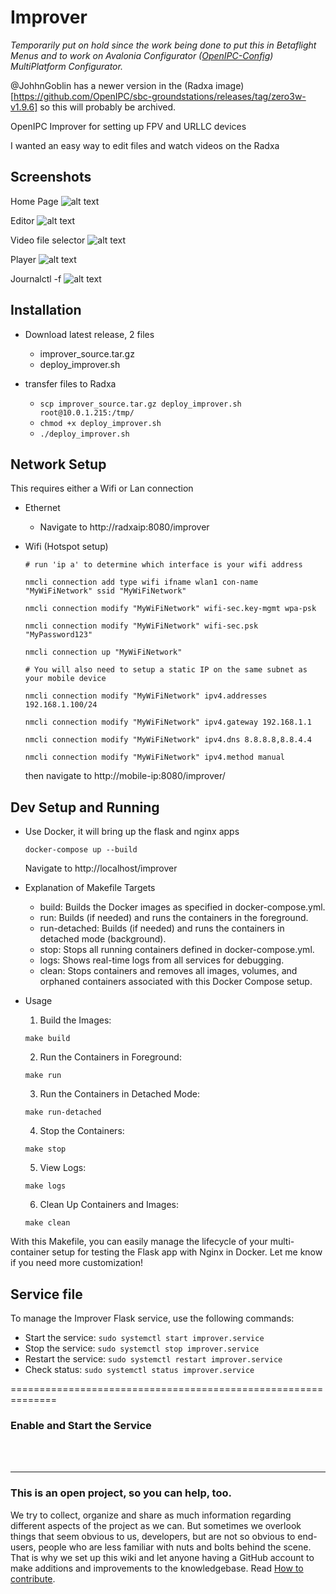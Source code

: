 # Improver

*Temporarily put on hold since the work being done to put this in Betaflight Menus and to work on Avalonia Configurator ([OpenIPC-Config](https://github.com/OpenIPC/openipc-configurator)) MultiPlatform Configurator.*

@JohhnGoblin has a newer version in the (Radxa image)[https://github.com/OpenIPC/sbc-groundstations/releases/tag/zero3w-v1.9.6] so this will probably be archived.


OpenIPC Improver for setting up FPV and URLLC devices

I wanted an easy way to edit files and watch videos on the Radxa

## Screenshots
Home Page
![alt text](images/home.png)

Editor
![alt text](images/editor.png)

Video file selector
![alt text](images/v_select.png)

Player
![alt text](images/v_player.png)

Journalctl -f
![alt text](images/journal.png)

## Installation

* Download latest release, 2 files
    * improver_source.tar.gz
    * deploy_improver.sh

* transfer files to Radxa
    * ```scp improver_source.tar.gz deploy_improver.sh root@10.0.1.215:/tmp/```
    * ```chmod +x deploy_improver.sh```
    * ```./deploy_improver.sh```


## Network Setup 
This requires either a Wifi or Lan connection

* Ethernet
    * Navigate to http://radxaip:8080/improver
* Wifi (Hotspot setup)
    ```
    # run 'ip a' to determine which interface is your wifi address
    
    nmcli connection add type wifi ifname wlan1 con-name "MyWiFiNetwork" ssid "MyWiFiNetwork"
    
    nmcli connection modify "MyWiFiNetwork" wifi-sec.key-mgmt wpa-psk

    nmcli connection modify "MyWiFiNetwork" wifi-sec.psk "MyPassword123"

    nmcli connection up "MyWiFiNetwork"

    # You will also need to setup a static IP on the same subnet as your mobile device
    
    nmcli connection modify "MyWiFiNetwork" ipv4.addresses 192.168.1.100/24

    nmcli connection modify "MyWiFiNetwork" ipv4.gateway 192.168.1.1
    
    nmcli connection modify "MyWiFiNetwork" ipv4.dns 8.8.8.8,8.8.4.4

    nmcli connection modify "MyWiFiNetwork" ipv4.method manual
    ```

    then navigate to http://mobile-ip:8080/improver/


## Dev Setup and Running

* Use Docker, it will bring up the flask and nginx apps
    ```
    docker-compose up --build  
    ```
    Navigate to http://localhost/improver




* Explanation of Makefile Targets
    * build: Builds the Docker images as specified in docker-compose.yml.
    * run: Builds (if needed) and runs the containers in the foreground.
    * run-detached: Builds (if needed) and runs the containers in detached mode (background).
    * stop: Stops all running containers defined in docker-compose.yml.
    * logs: Shows real-time logs from all services for debugging.
    * clean: Stops containers and removes all images, volumes, and orphaned containers associated with this Docker Compose setup.

* Usage
    1. Build the Images:
    ```
    make build
    ```
    2. Run the Containers in Foreground:
    ```
    make run
    ```
    3. Run the Containers in Detached Mode:
    ```
    make run-detached
    ```
    4. Stop the Containers:
    ```
    make stop
    ```
    5. View Logs:
    ```
    make logs
    ```
    6. Clean Up Containers and Images:
    ```
    make clean
    ```

With this Makefile, you can easily manage the lifecycle of your multi-container setup for testing the Flask app with Nginx in Docker. Let me know if you need more customization!


## Service file

To manage the Improver Flask service, use the following commands:
 - Start the service:     ```sudo systemctl start improver.service```
 - Stop the service:      ```sudo systemctl stop improver.service```
 - Restart the service:   ```sudo systemctl restart improver.service```
 - Check status:          ```sudo systemctl status improver.service```

==============================================================


### Enable and Start the Service
    
<br><br>
<hr>
<h3>This is an open project, so you can help, too.</h3>

We try to collect, organize and share as much information regarding different aspects of the project as we can. But sometimes we overlook things that seem obvious to us, developers, but are not so obvious to end-users, people who are less familiar with nuts and bolts behind the scene. That is why we set up this wiki and let anyone having a GitHub account to make additions and improvements to the knowledgebase. Read [How to contribute](https://github.com/OpenIPC/wiki/blob/master/en/contribute.md).
